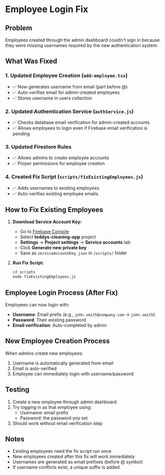 # Employee Login Fix

## Problem
Employees created through the admin dashboard couldn't sign in because they were missing usernames required by the new authentication system.

## What Was Fixed

### 1. Updated Employee Creation (`add-employee.tsx`)
- ✅ Now generates username from email (part before @)
- ✅ Auto-verifies email for admin-created employees
- ✅ Stores username in users collection

### 2. Updated Authentication Service (`authService.js`)
- ✅ Checks database email verification for admin-created accounts
- ✅ Allows employees to login even if Firebase email verification is pending

### 3. Updated Firestore Rules
- ✅ Allows admins to create employee accounts
- ✅ Proper permissions for employee creation

### 4. Created Fix Script (`scripts/fixExistingEmployees.js`)
- ✅ Adds usernames to existing employees
- ✅ Auto-verifies existing employee emails

## How to Fix Existing Employees

1. **Download Service Account Key:**
   - Go to [Firebase Console](https://console.firebase.google.com/)
   - Select **teddys-cleaning-app** project
   - **Settings** → **Project settings** → **Service accounts** tab
   - Click **Generate new private key**
   - Save as `serviceAccountKey.json` in `/scripts/` folder

2. **Run Fix Script:**
   ```bash
   cd scripts
   node fixExistingEmployees.js
   ```

## Employee Login Process (After Fix)

Employees can now login with:
- **Username**: Email prefix (e.g., `john.smith@company.com` → `john.smith`)
- **Password**: Their existing password
- **Email verification**: Auto-completed by admin

## New Employee Creation Process

When admins create new employees:
1. Username is automatically generated from email
2. Email is auto-verified
3. Employee can immediately login with username/password

## Testing

1. Create a new employee through admin dashboard
2. Try logging in as that employee using:
   - Username: email prefix
   - Password: the password you set
3. Should work without email verification step

## Notes

- Existing employees need the fix script run once
- New employees created after this fix will work immediately
- Usernames are generated as email prefixes (before @ symbol)
- If username conflicts exist, a unique suffix is added